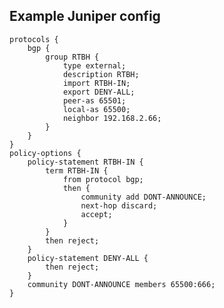 ## Example Juniper config
    protocols {
        bgp {
            group RTBH {
                type external;
                description RTBH;
                import RTBH-IN;
                export DENY-ALL;
                peer-as 65501;
                local-as 65500;
                neighbor 192.168.2.66;
            }
        }
    }
    policy-options {
        policy-statement RTBH-IN {
            term RTBH-IN {
                from protocol bgp;
                then {
                    community add DONT-ANNOUNCE;
                    next-hop discard;
                    accept;
                }
            }
            then reject;
        }
        policy-statement DENY-ALL {
            then reject;
        }
        community DONT-ANNOUNCE members 65500:666;
    }

